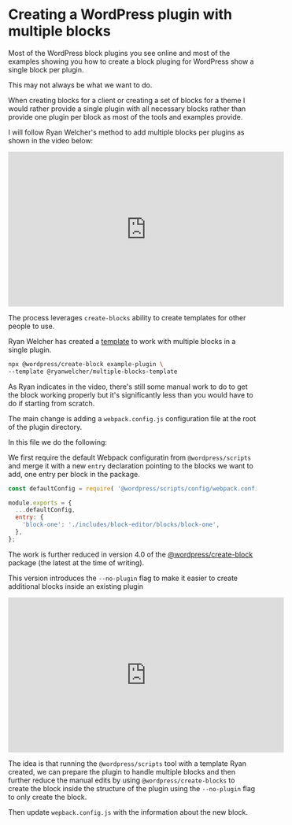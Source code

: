 # Creating a WordPress plugin with multiple blocks

Most of the WordPress block plugins you see online and most of the examples showing you how to create a block pluging for WordPress show a single block per plugin.

This may not always be what we want to do.

When creating blocks for a client or creating a set of blocks for a theme I would rather provide a single plugin with all necessary blocks rather than provide one plugin per block as most of the tools and examples provide.

I will follow Ryan Welcher's method to add multiple blocks per plugins as shown in the video below:

<div class="video">
  <iframe
   width="560"
   height="315" src="https://www.youtube.com/embed/UOiWgbK546Q" title="YouTube video player"
   frameborder="0"
   allow="accelerometer; autoplay; clipboard-write; encrypted-media; gyroscope; picture-in-picture"
   allowfullscreen></iframe>
</div>

The process leverages `create-blocks` ability to create templates for other people to use.

Ryan Welcher has created a [template](https://github.com/ryanwelcher/create-block-multple-blocks-template) to work with multiple blocks in a single plugin.

```bash
npx @wordpress/create-block example-plugin \
--template @ryanwelcher/multiple-blocks-template
```

As Ryan indicates in the video, there's still some manual work to do to get the block working properly but it's significantly less than you would have to do if starting from scratch.

The main change is adding a `webpack.config.js` configuration file at the root of the plugin directory.

In this file we do the following:

We first require the default Webpack configuratin from `@wordpress/scripts` and merge it with a new `entry` declaration pointing to the blocks we want to add, one entry per block in the package.

```js
const defaultConfig = require( '@wordpress/scripts/config/webpack.config' );

module.exports = {
  ...defaultConfig,
  entry: {
    'block-one': './includes/block-editor/blocks/block-one',
  },
};
```

The work is further reduced in version 4.0 of the [@wordpress/create-block](https://developer.wordpress.org/block-editor/reference-guides/packages/packages-create-block/) package (the latest at the time of writing).

This version introduces the `--no-plugin` flag to make it easier to create additional blocks inside an existing plugin

<div class="video">
<iframe width="560" height="315" src="https://www.youtube.com/embed/TDMkbVOdQu0" title="YouTube video player" frameborder="0" allow="accelerometer; autoplay; clipboard-write; encrypted-media; gyroscope; picture-in-picture" allowfullscreen></iframe>
</div>

The idea is that running the `@wordpress/scripts` tool with a template Ryan created, we can prepare the plugin to handle multiple blocks and then further reduce the manual edits by using `@wordpress/create-blocks` to create the block inside the structure of the plugin using the `--no-plugin` flag to only create the block.

Then update `wepback.config.js` with the information about the new block.
